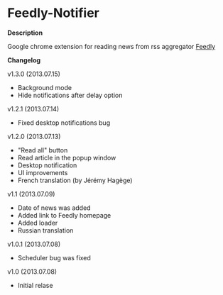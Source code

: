 Feedly-Notifier
===============

**Description**

Google chrome extension for reading news from rss aggregator [Feedly](http://www.feedly.com)

**Changelog**

v1.3.0 (2013.07.15)

* Background mode
* Hide notifications after delay option

v1.2.1 (2013.07.14)

* Fixed desktop notifications bug

v1.2.0 (2013.07.13)

* "Read all" button
* Read article in the popup window
* Desktop notification
* UI improvements
* French translation (by Jérémy Hagège)

v1.1 (2013.07.09)

* Date of news was added
* Added link to Feedly homepage
* Added loader
* Russian translation

v1.0.1 (2013.07.08)

* Scheduler bug was fixed

v1.0 (2013.07.08)

* Initial relase